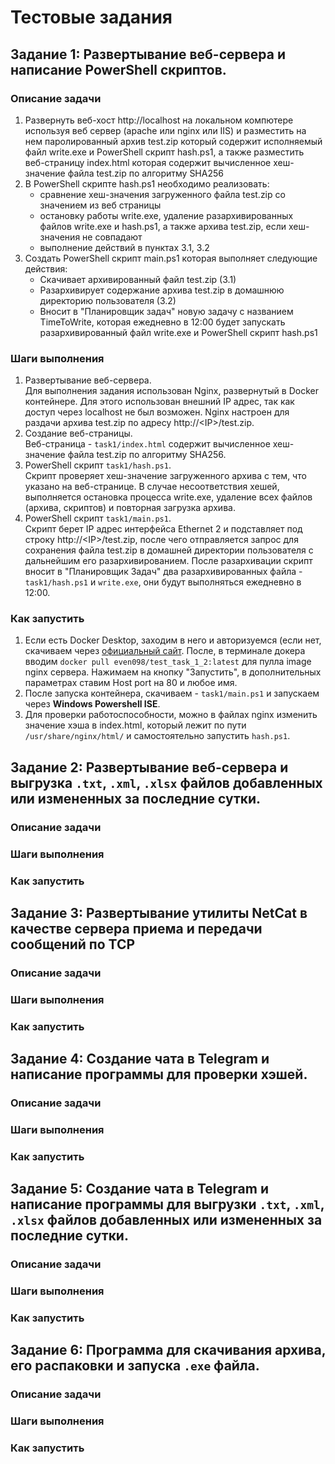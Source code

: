 # Тестовые задания


## Задание 1: Развертывание веб-сервера и написание PowerShell скриптов.
### Описание задачи
1. Развернуть веб-хост http://localhost на локальном компютере используя веб сервер (apache или nginx или IIS) и разместить на нем паролированный архив test.zip который содержит исполняемый файл write.exe и PowerShell скрипт hash.ps1, а также разместить веб-страницу index.html которая содержит вычисленное хеш-значение файла test.zip по алгоритму SHA256
2. В PowerShell скрипте hash.ps1 необходимо реализовать: 
    - сравнение хеш-значения загруженного файла test.zip со значением из веб страницы
    - остановку работы write.exe, удаление разархивированных файлов write.exe и hash.ps1, а также архива test.zip, если хеш-значения не совпадают
    - выполнение действий в пунктах 3.1, 3.2
3. Создать PowerShell скрипт main.ps1 которая выполняет следующие действия:
    - Скачивает архивированный файл test.zip (3.1)
    - Разархивирует содержание архива test.zip в домашнюю директорию пользователя (3.2)
    - Вносит в "Планировщик задач" новую задачу с названием TimeToWrite, которая ежедневно в 12:00 будет запускать разархивированный файл write.exe и PowerShell скрипт hash.ps1


### Шаги выполнения
1. Развертывание веб-сервера.  
Для выполнения задания использован Nginx, развернутый в Docker контейнере. Для этого использован внешний IP адрес, так как доступ через localhost не был возможен. Nginx настроен для раздачи архива test.zip по адресу http://\<IP\>/test.zip.
2. Создание веб-страницы.  
Веб-страница - `task1/index.html` содержит вычисленное хеш-значение файла test.zip по алгоритму SHA256. 
3. PowerShell скрипт `task1/hash.ps1`.  
Скрипт проверяет хеш-значение загруженного архива с тем, что указано на веб-странице. В случае несоответствия хешей, выполняется остановка процесса write.exe, удаление всех файлов (архива, скриптов) и повторная загрузка архива.
4. PowerShell скрипт `task1/main.ps1`.  
Скрипт берет IP адрес интерфейса Ethernet 2 и подставляет под строку http://\<IP\>/test.zip, после чего отправляется запрос для сохранения файла test.zip в домашней директории пользователя с дальнейшим его разархивированием. После разархивации скрипт вносит в "Планировщик Задач" два разархивированных файла - `task1/hash.ps1` и `write.exe`, они будут выполняться ежедневно в 12:00.


### Как запустить
1. Если есть Docker Desktop, заходим в него и авторизуемся (если нет, скачиваем через [официальный сайт](https://www.docker.com/products/docker-desktop/). После, в терминале докера вводим `docker pull even098/test_task_1_2:latest` для пулла image nginx сервера. Нажимаем на кнопку "Запустить", в дополнительных параметрах ставим Host port на 80 и любое имя. 
2. После запуска контейнера, скачиваем - `task1/main.ps1` и запускаем через **Windows Powershell ISE**.
3. Для проверки работоспособности, можно в файлах nginx изменить значение хэша в index.html, который лежит по пути `/usr/share/nginx/html/` и самостоятельно запустить `hash.ps1`.


## Задание 2: Развертывание веб-сервера и выгрузка `.txt`, `.xml`, `.xlsx` файлов добавленных или измененных за последние сутки.
### Описание задачи



### Шаги выполнения



### Как запустить


## Задание 3: Развертывание утилиты **NetCat** в качестве сервера приема и передачи сообщений по TCP  
### Описание задачи



### Шаги выполнения



### Как запустить


## Задание 4: Создание чата в Telegram и написание программы для проверки хэшей.
### Описание задачи



### Шаги выполнения



### Как запустить


## Задание 5: Создание чата в Telegram и написание программы для выгрузки `.txt`, `.xml`, `.xlsx` файлов добавленных или измененных за последние сутки.
### Описание задачи



### Шаги выполнения



### Как запустить


## Задание 6: Программа для скачивания архива, его распаковки и запуска `.exe` файла.
### Описание задачи



### Шаги выполнения



### Как запустить


